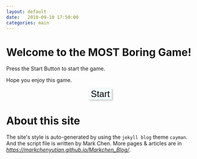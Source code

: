 ```yaml
---
layout: default
date:   2010-09-10 17:50:00
categories: main
---
```

<style>
    button{
        transition: 0.2s;
        background-color: #F2FCFA;
        border:none;
        box-shadow: 2px 2px 4px #bbbbbb;
        font-size: 24px;
    }
    button:hover{
        transition: 0.2s;
        background-color: #DDF6F3;
        border:none;
        box-shadow: 1px 1px 2px #bbbbbb;
        font-size: 24px;
    }
</style>

# Welcome to the MOST Boring Game!

Press the Start Button to start the game.

Hope you enjoy this game.
<center>
<button onclick='
    alert("Welcome to this site");
    if (confirm("Do you want to play a game?")){
        let name = prompt("Name: ", "Nobody");
        alert("Hello "+name+", welcome to the MOST BORING GAME");
        alert("Please wait for 10 sec now ...");
        alert("The game is end, thank you for playing the MOST BORING GAME");
    }
    else{
        alert("Bye");
    }'>
    Start
</button>
</center>

# About this site

The site's style is auto-generated by using the `jekyll blog` theme `cayman`. And the script file is written by Mark Chen. More pages & articles are in *https://markchenyutian.github.io/Markchen_Blog/*.
